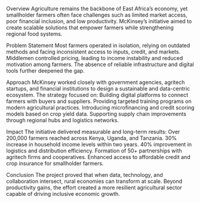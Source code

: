 Overview
Agriculture remains the backbone of East Africa’s economy, yet smallholder farmers often face challenges such as limited market access, poor financial inclusion, and low productivity. 
McKinsey’s initiative aimed to create scalable solutions that empower farmers while strengthening regional food systems.

Problem Statement
Most farmers operated in isolation, relying on outdated methods and facing inconsistent access to inputs, credit, and markets. 
Middlemen controlled pricing, leading to income instability and reduced motivation among farmers. The absence of reliable infrastructure and digital tools further deepened the gap.

Approach
McKinsey worked closely with government agencies, agritech startups, and financial institutions to design a sustainable and data-centric ecosystem. The strategy focused on:
Building digital platforms to connect farmers with buyers and suppliers.
Providing targeted training programs on modern agricultural practices.
Introducing microfinancing and credit scoring models based on crop yield data.
Supporting supply chain improvements through regional hubs and logistics networks.

Impact
The initiative delivered measurable and long-term results:
Over 200,000 farmers reached across Kenya, Uganda, and Tanzania.
30% increase in household income levels within two years.
40% improvement in logistics and distribution efficiency.
Formation of 50+ partnerships with agritech firms and cooperatives.
Enhanced access to affordable credit and crop insurance for smallholder farmers.

Conclusion
The project proved that when data, technology, and collaboration intersect, rural economies can transform at scale. 
Beyond productivity gains, the effort created a more resilient agricultural sector capable of driving inclusive economic growth.
